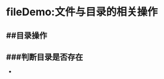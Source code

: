 fileDemo:文件与目录的相关操作
==========================

##目录操作
------------------

###判断目录是否存在
------------------
*
